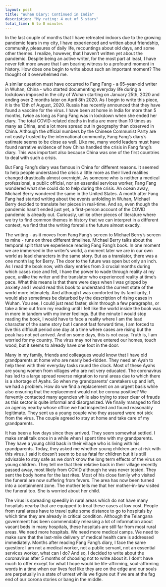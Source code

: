```yaml
---
layout: post
title: "Wuhan Diary: Continued in India"
description: "My rating: 4 out of 5 stars"
total_time: 6 to 8 minutes
---
```



In the last couple of months that I have retreated indoors due to the growing pandemic fears in my city, I have experienced and written about friendship, community, pleasures of daily life, recountings about old days, and some other themes. I realize, however, that I haven’t written yet about the pandemic. Despite being an active writer, for the most part at least, I have never felt more aware that I am bearing witness to a profound moment in history. How does one begin to write about such an important moment? The thought of it overwhelmed me. 

A similar question must have occurred to Fang Fang - a 65-year-old writer in Wuhan, China - who started documenting everyday life during a lockdown imposed in the city of Wuhan starting on January 25th, 2020 and ending over 2 months later on April 8th 2020. As I begin to write this piece, it is the 13th of August, 2020. Russia has recently announced that they have found a vaccine for the virus. I have been at home in India for more than 5 months, twice as long as Fang Fang was in lockdown when she ended her diary. The total COVID-related deaths in India are more than 10 times as many as China, and a lot more spread out in geography than observed in China. Although the official numbers by the Chinese Communist Party are not easily trusted by the international community, Fang Fang’s diary’s estimate seems to be close as well. Like me, many world leaders must have found narrative evidence of how China handled the crisis in Fang fang’s diary. This was important also because China was one of the first countries to deal with such a crisis.

But Fang Fang’s diary was famous in China for different reasons. It seemed to help people understand the crisis a little more as their lived realities changed drastically almost overnight. As someone who is neither a medical professional, a public official, nor an essential services worker, Fang Fang wondered what she could do to help during the crisis. An ocean away, Michael Berry wondered the same in the United States. A month after Fang Fang had started writing about the events unfolding in Wuhan, Michael Berry decided to translate her pieces in real-time. And so, even though the pandemic hasn’t ended just yet, a first-person account of the COVID pandemic is already out. Curiously, unlike other pieces of literature where we try to find common themes in history that we can interpret in a different context, we find that the writing foretells the future almost exactly. 

The writing - as it moves from Fang Fang’s screen to Michael Berry’s screen to mine - runs on three different timelines. Michael Berry talks about the temporal split that we experience reading Fang Fang’s book. In one moment we are immersed in the writer’s world, a moment later we are in our own world as lead characters in the same story. But as a translator, there was a one month lag for Berry. The door to the future was open but only an inch. As I read the book now, with diary entries from 3 crucial months during which cases rose and fell, I have the power to wade through reality at my pace, unlike the writer and the translator who experienced reality at time’s pace. What this means is that there were days when I was gripped by anxiety and I would read this book to understand the current state of the world more intimately. And although I was comforted by its familiarity, I would also sometimes be disturbed by the description of rising cases in Wuhan. You see, I could just read faster, skim through a few paragraphs, or take a time out from my reading until I felt like the world inside the book was in more in tandem with my inner feelings. But the minute I would stop reading the book, I would have to face a reality where I am the lead character of the same story but I cannot fast forward time, I am forced to live this difficult period one day at a time where cases are rising but the peak has not yet arrived. And on some days, this is not easy. Truth is, I am worried for my country. The virus may not have entered our homes, touch wood, but it seems to already have one foot in the door. 

Many in my family, friends and colleagues would know that I have old grandparents at home who are nearly bed-ridden. They need an Ayah to help them with their everyday tasks round the clock. Most of these Ayahs are young women from villages who are not very educated. The coronavirus has led to a large spread reverse migration to rural areas due to which there is a shortage of Ayahs. So when my grandparents’ caretakers up and left, we had a problem. How do we find a replacement on an urgent basis while also ensuring that the replacement would not be corona positive? We fervently contacted many agencies while also trying to steer clear of frauds as this sector is quite informal and disorganized. We finally managed to find an agency nearby whose office we had inspected and found reasonably legitimate. They sent us a young couple who they assured were not sick from the virus. The couple agreed to stay at home and take care of my grandparents. 

It has been a few days since they arrived. They seem somewhat settled. I make small talk once in a while when I spent time with my grandparents. They have a young child back in their village who is living with his grandparents. Today, they asked me whether young children are at risk with this virus. I said it doesn’t seem to be as fatal for children but it is still advisable to stay safe as we don’t know the long term effects of the virus on young children. They tell me that their relative back in their village recently passed away, most likely from COVID although he was never tested. They sent the body home for the last rites. Most of his close family who visited the funeral are now suffering from fevers. The area has now been turned into a containment zone. The mother tells me that her mother-in-law visited the funeral too. She is worried about her child. 

The virus is spreading speedily in rural areas which do not have many hospitals nearby that are equipped to treat these cases at low cost. People from rural areas have to travel quite some distance to go to hospitals by which time they are already in critical condition. Although the Telangana government has been commendably releasing a lot of information about vacant beds in many hospitals, these hospitals are still far from most rural areas. We need more hospitals. We need more medical camps. We need to make sure that the last-mile delivery of medical health care is addressed immediately. Months after reading Fang Fang’s diary, I face the same question: I am not a medical worker, not a public servant, not an essential services worker, what can I do? And so, I decided to write about the coronavirus after 5 months of choosing not to write about it. I don’t have much to offer except for what I hope would be life-affirming, soul-affirming words in a time when our lives feel like they are on the edge and our souls are perpetually in a state of unrest while we figure out if we are at the fag end of our corona stories or bang in the middle.
